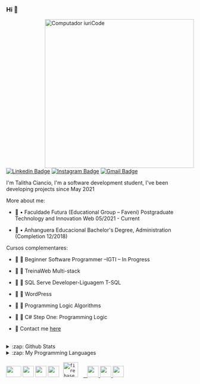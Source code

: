 ### Hi 👋
<img src="https://raw.githubusercontent.com/MicaelliMedeiros/micaellimedeiros/master/image/computer-illustration.png" min-width="400px" max-width="400px" width="400px" align="right" alt="Computador iuriCode">

[![Linkedin Badge](https://img.shields.io/badge/-LinkedIn-blue?style=flat-square&logo=Linkedin&logoColor=white&link=https://www.linkedin.com/in/talitha-ciancio-058b8b11a)](https://www.linkedin.com/in/talithaCiancio/)
[![Instagram Badge](https://img.shields.io/badge/-Instagram-purple?style=flat-square&logo=Instagram&logoColor=white&link=https://www.instagram.com/talithaciancio/)](https://www.instagram.com/talithaciancio/)
[![Gmail Badge](https://img.shields.io/badge/-Gmail-c14438?style=flat-square&logo=Gmail&logoColor=white&link=mailto:talitha.ciancio@gmail.com)](mailto:contact@talithaciancio.com)


I'm Talitha Ciancio, I'm a software development student, I've been developing projects since May 2021

More about me:

- :school: •	Faculdade Futura (Educational Group – Faveni)
Postgraduate Technology and Innovation Web 05/2021 - Current

- :school: •	Anhanguera Educacional
Bachelor's Degree, Administration (Completion 12/2018) 

Cursos complementares:
- :school: 	Beginner Software Programmer –IGTI – In Progress
- :school: 	TreinaWeb Multi-stack 
- :school: 	SQL Serve Developer-Liguagem T-SQL
- :school: 	WordPress
- :school: 	Programming Logic Algorithms
- :school: 	C# Step One: Programming Logic 

- 💬  Contact me [here](https://www.linkedin.com/in/talitha-ciancio-058b8b11a/?lipi=urn%3Ali%3Apage%3Ad_flagship3_feed%3BA3DHSj56SkOO6VWO7mlwZg%3D%3D)
<br/>
<details>
  <summary>:zap: Github Stats</summary>
  <img src="https://github-readme-stats.vercel.app/api?username=TalithaCiancio&&show_icons=true&title_color=D2D2D2&icon_color=D2D2D2&text_color=D2D2D2&bg_color=282a36">
</details>
<details> 
  <summary>:zap: My Programming Languages</summary>
  <img height="180em" src="https://github-readme-stats.vercel.app/api/top-langs/?username=TalithaCiancio&layout=compact&langs_count=8&theme=dracula"/>
</details>
<br/>
<code><img height="30" width="40" src="https://cdn.discordapp.com/attachments/756546249901211749/796468550901956668/android.png"></code>
<code><img height="30" width="30" src="https://cdn.discordapp.com/attachments/756546249901211749/834831776487571496/c.png"></code>
<code><img height="30" width="30" src="https://cdn.iconscout.com/icon/free/png-512/node-js-1174925.png"></code>
<code><img height="30" width="30" src="https://dicasdejava.com.br/images/logo-java.png"></code>
<code> <img src="https://www.vectorlogo.zone/logos/firebase/firebase-icon.svg" alt="firebase" width="40" height="40"/> </a> <a href="https://git-scm.com/" target="_blank"> </code>
<code><img height="30" width="30" src="https://cdn.discordapp.com/attachments/756546249901211749/828035597108903936/1200px-HTML5_logo_and_wordmark.png"></code>
<code><img height="30" width="30" src="https://download.logo.wine/logo/Kotlin_(programming_language)/Kotlin_(programming_language)-Logo.wine.png"></code>
<code><img height="30" width="30" src="https://cdn.iconscout.com/icon/free/png-256/javascript-2752148-2284965.png"></code><br/>

